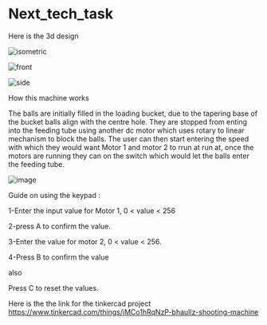 # Next_tech_task
Here is the 3d design


![isometric](https://user-images.githubusercontent.com/84351843/138546649-4a25aeb8-fb40-42d9-ae14-94cbb7103fd8.png)

![front](https://user-images.githubusercontent.com/84351843/138546669-5177f34a-7338-4298-81ca-ab15d744313a.png)

![side](https://user-images.githubusercontent.com/84351843/138546678-97c22b61-10fb-4da1-b6bf-0495d894e39a.png)

How this machine works

The balls are initially filled in the loading bucket, due to the tapering base of the bucket balls align with the centre hole. They are stopped from enting into the feeding tube using another dc motor which uses rotary to linear mechanism to block the balls. The user can then start entering the speed with which they would want Motor 1 and motor 2 to rrun at run at, once the motors are running they can on the switch which would let the balls enter the feeding tube.

![image](https://user-images.githubusercontent.com/84351843/138547093-1a92aa29-2dbe-4553-9c45-0c4a4bf03258.png)


Guide on using the keypad :

1-Enter the input value for Motor 1, 0 < value < 256

2-press A to confirm the value.

3-Enter the value for motor 2, 0 < value < 256.

4-Press B to confirm the value 

also

Press C to reset the values.

Here is the the link for the tinkercad project
https://www.tinkercad.com/things/jMCo1hRqNzP-bhaullz-shooting-machine
